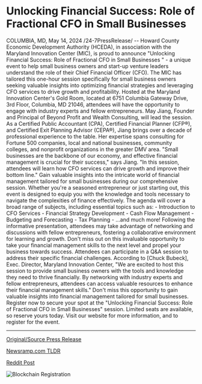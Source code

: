 # Unlocking Financial Success: Role of Fractional CFO in Small Businesses

COLUMBIA, MD, May 14, 2024 /24-7PressRelease/ -- Howard County Economic Development Authority (HCEDA), in association with the Maryland Innovation Center (MIC), is proud to announce "Unlocking Financial Success: Role of Fractional CFO in Small Businesses " - a unique event to help small business owners and start-up venture leaders understand the role of their Chief Financial Officer (CFO).  The MIC has tailored this one-hour session specifically for small business owners seeking valuable insights into optimizing financial strategies and leveraging CFO services to drive growth and profitability. Hosted at the Maryland Innovation Center's Gold Room, located at 6751 Columbia Gateway Drive, 3rd Floor, Columbia, MD 21046, attendees will have the opportunity to engage with industry experts and fellow entrepreneurs.  May Jiang, Founder and Principal of Beyond Profit and Wealth Consulting, will lead the session. As a Certified Public Accountant (CPA), Certified Financial Planner (CFP®), and Certified Exit Planning Advisor (CEPA®), Jiang brings over a decade of professional experience to the table. Her expertise spans consulting for Fortune 500 companies, local and national businesses, community colleges, and nonprofit organizations in the greater DMV area.  "Small businesses are the backbone of our economy, and effective financial management is crucial for their success," says Jiang. "In this session, attendees will learn how CFO services can drive growth and improve their bottom line."  Gain valuable insights into the intricate world of financial management tailored for small businesses during our comprehensive session. Whether you're a seasoned entrepreneur or just starting out, this event is designed to equip you with the knowledge and tools necessary to navigate the complexities of finance effectively. The agenda will cover a broad range of subjects, including essential topics such as: - Introduction to CFO Services - Financial Strategy Development - Cash Flow Management - Budgeting and Forecasting  - Tax Planning  - …and much more!  Following the informative presentation, attendees may take advantage of networking and discussions with fellow entrepreneurs, fostering a collaborative environment for learning and growth. Don't miss out on this invaluable opportunity to take your financial management skills to the next level and propel your business towards success. Attendees can participate in a Q&A session to address their specific financial challenges.  According to [Chuck Bubeck], Exec. Director, Maryland Innovation Center, "We are excited to host this session to provide small business owners with the tools and knowledge they need to thrive financially. By networking with industry experts and fellow entrepreneurs, attendees can access valuable resources to enhance their financial management skills."  Don't miss this opportunity to gain valuable insights into financial management tailored for small businesses. Register now to secure your spot at the "Unlocking Financial Success: Role of Fractional CFO in Small Businesses" session. Limited seats are available, so reserve yours today.  Visit our website for more information, and to register for the event. 

---

[Original/Source Press Release](https://www.24-7pressrelease.com/press-release/510860/unlocking-financial-success-role-of-fractional-cfo-in-small-businesses)
                    

[Newsramp.com TLDR](https://newsramp.com/curated-news/unlocking-financial-success-for-small-businesses-learn-the-role-of-cfo/bfbd217e6ceb5794660134cb4f5970f3) 

 



[Reddit Post](https://www.reddit.com/r/Business_NewsRamp/comments/1csqorj/unlocking_financial_success_for_small_businesses/) 



![Blockchain Registration](https://cdn.newsramp.app/24-7PressRelease/qrcode/245/15/gleeqQGk.webp)